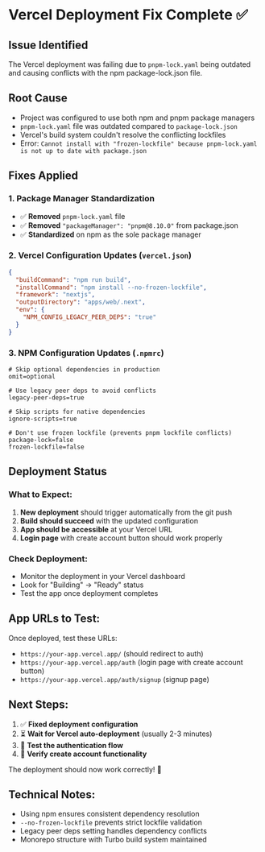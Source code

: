 # Vercel Deployment Fix Complete ✅

## Issue Identified
The Vercel deployment was failing due to `pnpm-lock.yaml` being outdated and causing conflicts with the npm package-lock.json file.

## Root Cause
- Project was configured to use both npm and pnpm package managers
- `pnpm-lock.yaml` file was outdated compared to `package-lock.json`
- Vercel's build system couldn't resolve the conflicting lockfiles
- Error: `Cannot install with "frozen-lockfile" because pnpm-lock.yaml is not up to date with package.json`

## Fixes Applied

### 1. Package Manager Standardization
- ✅ **Removed** `pnpm-lock.yaml` file
- ✅ **Removed** `"packageManager": "pnpm@8.10.0"` from package.json
- ✅ **Standardized** on npm as the sole package manager

### 2. Vercel Configuration Updates (`vercel.json`)
```json
{
  "buildCommand": "npm run build",
  "installCommand": "npm install --no-frozen-lockfile",
  "framework": "nextjs",
  "outputDirectory": "apps/web/.next",
  "env": {
    "NPM_CONFIG_LEGACY_PEER_DEPS": "true"
  }
}
```

### 3. NPM Configuration Updates (`.npmrc`)
```
# Skip optional dependencies in production
omit=optional

# Use legacy peer deps to avoid conflicts
legacy-peer-deps=true

# Skip scripts for native dependencies
ignore-scripts=true

# Don't use frozen lockfile (prevents pnpm lockfile conflicts)
package-lock=false
frozen-lockfile=false
```

## Deployment Status

### What to Expect:
1. **New deployment** should trigger automatically from the git push
2. **Build should succeed** with the updated configuration
3. **App should be accessible** at your Vercel URL
4. **Login page** with create account button should work properly

### Check Deployment:
- Monitor the deployment in your Vercel dashboard
- Look for "Building" → "Ready" status
- Test the app once deployment completes

## App URLs to Test:
Once deployed, test these URLs:
- `https://your-app.vercel.app/` (should redirect to auth)
- `https://your-app.vercel.app/auth` (login page with create account button)
- `https://your-app.vercel.app/auth/signup` (signup page)

## Next Steps:
1. ✅ **Fixed deployment configuration** 
2. ⏳ **Wait for Vercel auto-deployment** (usually 2-3 minutes)
3. 🧪 **Test the authentication flow**
4. 🚀 **Verify create account functionality**

The deployment should now work correctly! 🎉

## Technical Notes:
- Using npm ensures consistent dependency resolution
- `--no-frozen-lockfile` prevents strict lockfile validation
- Legacy peer deps setting handles dependency conflicts
- Monorepo structure with Turbo build system maintained
